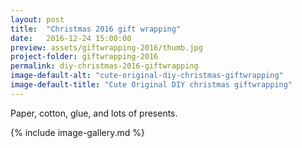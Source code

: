 ```yaml
---
layout: post
title:  "Christmas 2016 gift wrapping"
date:   2016-12-24 15:00:00
preview: assets/giftwrapping-2016/thumb.jpg
project-folder: giftwrapping-2016
permalink: diy-christmas-2016-giftwrapping
image-default-alt: "cute-original-diy-christmas-giftwrapping"
image-default-title: "Cute Original DIY christmas giftwrapping"
---
```


Paper, cotton, glue, and lots of presents. 

{% include image-gallery.md %}
